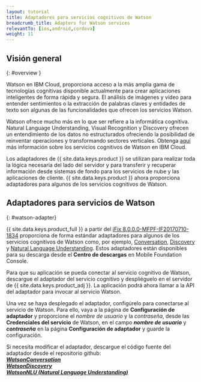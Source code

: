 ```yaml
---
layout: tutorial
title: Adaptadores para servicios cognitivos de Watson
breadcrumb_title: Adapters for Watson services
relevantTo: [ios,android,cordova]
weight: 11
---
```

<!-- NLS_CHARSET=UTF-8 -->
## Visión general 
{: #overview }

Watson en IBM Cloud, proporciona acceso a la más amplia gama de tecnologías cognitivas disponible actualmente para crear aplicaciones inteligentes de forma rápida y segura.
El análisis de imágenes y vídeo para entender sentimientos o la extracción de palabras claves y entidades de texto son algunas de las funcionalidades que ofrecen los servicios Watson.


Watson ofrece mucho más en lo que ser refiere a la informática cognitiva.
Natural Language Understanding, Visual Recognition y Discovery ofrecen un entendimiento de los datos no estructurados ofreciendo la posibilidad de reinventar operaciones y transformando sectores verticales.
Obtenga [aquí](https://www.ibm.com/watson/developercloud/) más información sobre los servicios cognitivos de Watson en IBM Cloud.


Los adaptadores de {{ site.data.keys.product }} se utilizan para realizar toda la lógica necesaria del lado del servidor y para transferir y recuperar información desde sistemas de fondo para los servicios de nube y las aplicaciones de cliente.
{{ site.data.keys.product }} ahora proporciona adaptadores para algunos de los servicios cognitivos de Watson.


##  Adaptadores para servicios de Watson
{: #watson-adapter}

{{ site.data.keys.product_full }} a partir del [iFix 8.0.0.0-MFPF-IF20170710-1834](https://mobilefirstplatform.ibmcloud.com/blog/2017/07/11/8-0-ifix-release/) proporciona de forma estándar adaptadores para algunos de los servicios cognitivos de Watson como, por ejemplo, [Conversation](https://www.ibm.com/watson/developercloud/conversation.html), [Discovery](https://www.ibm.com/watson/developercloud/discovery.html) y [Natural Language Understanding](https://www.ibm.com/watson/developercloud/natural-language-understanding.html).
Estos adaptadores están disponibles para su descarga desde el **Centro de descargas** en Mobile Foundation Console.


Para que su aplicación se pueda conectar al servicio cognitivo de Watson, descargue el adaptador del servicio cognitivo y despliéguelo en el servidor de {{ site.data.keys.product_adj }}.
La aplicación podrá ahora llamar a la API del adaptador para invocar al servicio Watson.


Una vez se haya desplegado el adaptador, configúrelo para conectarse al servicio de Watson.
Para ello, vaya a la página de **Configuración de adaptador** y proporcione el *nombre de usuario* y la *contraseña*, desde las **Credenciales del servicio** de Watson, en el campo _**nombre de usuario**_ y _**contraseña**_ en la página **Configuración de adaptador** y guarde la configuración.


Si necesita modificar el adaptador, descargue el código fuente del adaptador desde el repositorio github:
<br/>
[_**WatsonConversation**_](https://github.com/mfpdev/mfp-extension-adapters/tree/master/WatsonConversationAdapter)<br/> [_**WatsonDiscovery**_](https://github.com/mfpdev/mfp-extension-adapters/tree/master/WatsonDiscoveryAdapter)<br/>
[_**WatsonNLU (Natural Language Understanding)**_](https://github.com/mfpdev/mfp-extension-adapters/tree/master/WatsonNLUAdapter)
